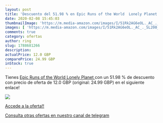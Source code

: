 ```yaml
---
layout: post
title: 'Descuento del 51.98 % en Epic Runs of the World  Lonely Planet '
date: 2020-02-08 15:45:03
thumbnailImage: 'https://m.media-amazon.com/images/I/51Rk2AG6eOL._AC_._SL200_.jpg'
images: [ 'https://m.media-amazon.com/images/I/51Rk2AG6eOL._AC_._SL200_.jpg' ]
comments: true
category: ofertas
author: ring
slug: 1788681266
description:
actualPrice: 12.0 GBP
comparePrice: 24.99 GBP
inStock: true
---
```


Tienes [Epic Runs of the World  Lonely Planet ](https://www.amazon.com/dp/1788681266/?tag=redken08-20) con un 51.98 % de descuento con precio de oferta de 12.0 GBP (original: 24.99 GBP) en el siguiente enlace!

[![](https://m.media-amazon.com/images/I/51Rk2AG6eOL._AC_._SL200_.jpg)](https://www.amazon.com/dp/1788681266/?tag=redken08-20)

[Accede a la oferta!!](https://www.amazon.com/dp/1788681266/?tag=redken08-20)

[Consulta otras ofertas en nuestro canal de telegram](https://t.me/s/ofertas25)
